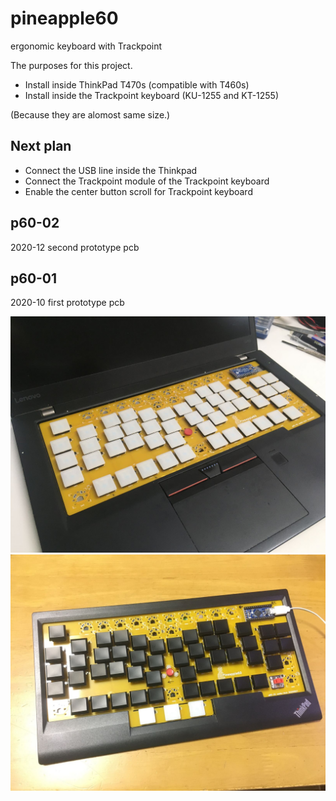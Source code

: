 # pineapple60
ergonomic keyboard with Trackpoint

The purposes for this project.
- Install inside ThinkPad T470s (compatible with T460s)
- Install inside the Trackpoint keyboard (KU-1255 and KT-1255)

(Because they are alomost same size.)

## Next plan
- Connect the USB line inside the Thinkpad
- Connect the Trackpoint module of the Trackpoint keyboard
- Enable the center button scroll for Trackpoint keyboard

## p60-02
2020-12 second prototype pcb


## p60-01
2020-10 first prototype pcb

![on Thinkpad T470s](p60-01/Thinkpad_T470s.jpg)
![on Trackpoint keyboard](p60-01/Trackpoint_keyboard.jpg)
